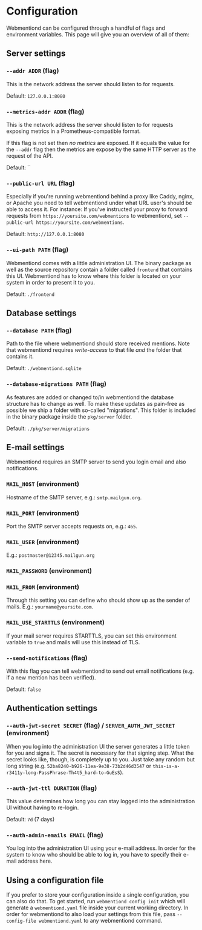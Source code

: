 # Configuration

Webmentiond can be configured through a handful of flags and environment
variables. This page will give you an overview of all of them:


## Server settings

### `--addr ADDR` (flag)

This is the network address the server should listen to for requests.

Default: `127.0.0.1:8080`

### `--metrics-addr ADDR` (flag)

This is the network address the server should listen to for requests exposing
metrics in a Prometheus-compatible format.

If this flag is not set then *no metrics* are exposed. If it equals the value
for the `--addr` flag then the metrics are expose by the same HTTP server as
the request of the API.

Default: ``


### `--public-url URL` (flag)

Especially if you're running webmentiond behind a proxy like Caddy, nginx, or
Apache you need to tell webmentiond under what URL user's should be able to
access it. For instance: If you've instructed your proxy to forward requests
from `https://yoursite.com/webmentions` to webmentiond, set `--public-url
https://yoursite.com/webmentions`.

Default: `http://127.0.0.1:8080`


### `--ui-path PATH` (flag)

Webmentiond comes with a little administration UI. The binary package as well
as the source repository contain a folder called `frontend` that contains this
UI. Webmentiond has to know where this folder is located on your system in
order to present it to you.

Default: `./frontend`


## Database settings

### `--database PATH` (flag)

Path to the file where webmentiond should store received mentions. Note that
webmentiond requires *write-access* to that file *and* the folder that contains
it.

Default: `./webmentiond.sqlite`


### `--database-migrations PATH` (flag)

As features are added or changed to/in webmentiond the database structure has
to change as well. To make these updates as pain-free as possible we ship a
folder with so-called "migrations". This folder is included in the binary
package inside the `pkg/server` folder.

Default: `./pkg/server/migrations`

## E-mail settings

Webmentiond requires an SMTP server to send you login email and also
notifications.

### `MAIL_HOST` (environment)

Hostname of the SMTP server, e.g.: `smtp.mailgun.org`.

### `MAIL_PORT` (environment)

Port the SMTP server accepts requests on, e.g.: `465`.

### `MAIL_USER` (environment)

E.g.: `postmaster@12345.mailgun.org`

### `MAIL_PASSWORD` (environment)
### `MAIL_FROM` (environment)

Through this setting you can define who should show up as the sender of mails.
E.g.: `yourname@yoursite.com`.

### `MAIL_USE_STARTTLS` (environment)

If your mail server requires STARTTLS, you can set this environment variable to
`true` and mails will use this instead of TLS.


### `--send-notifications` (flag)

With this flag you can tell webmentiond to send out email notifications (e.g.
if a new mention has been verified).

Default: `false`


## Authentication settings

### `--auth-jwt-secret SECRET` (flag) / `SERVER_AUTH_JWT_SECRET` (environment)

When you log into the administration UI the server generates a little token for
you and signs it. The secret is necessary for that signing step. What the
secret looks like, though, is completely up to you. Just take any random but
long string (e.g. `52ba8240-b926-11ea-9e38-73b2d46d3547` or
`this-is-a-r3411y-long-PassPhrase-Th4t5_hard-to-GuEsS`).

### `--auth-jwt-ttl DURATION` (flag)

This value determines how long you can stay logged into the administration UI
without having to re-login.

Default: `7d` (7 days)

### `--auth-admin-emails EMAIL` (flag)

You log into the administration UI using your e-mail address. In order for the
system to know who should be able to log in, you have to specify their e-mail
address here.


## Using a configuration file

If you prefer to store your configuration inside a single configuration, you
can also do that. To get started, run `webmentiond config init` which will
generate a `webmentiond.yaml` file inside your current working directory. In
order for webmentiond to also load your settings from this file, pass
`--config-file webmentiond.yaml` to any webmentiond command.
